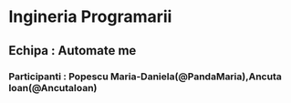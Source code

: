 # Ingineria Programarii
## Echipa : Automate me
### Participanti : Popescu Maria-Daniela(@PandaMaria),Ancuta Ioan(@AncutaIoan)


